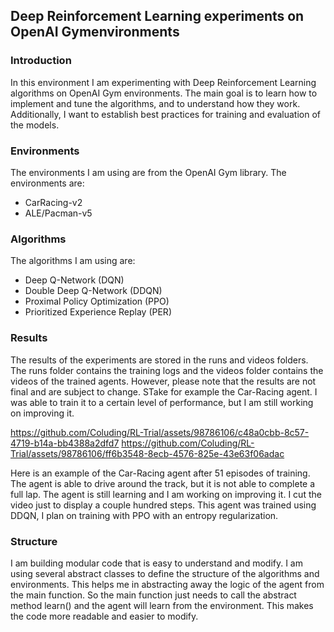 ## Deep Reinforcement Learning experiments on OpenAI Gymenvironments

### Introduction
In this environment I am experimenting with Deep Reinforcement Learning algorithms on OpenAI Gym environments. The main goal is to learn how to implement and tune the algorithms, and to understand how they work. Additionally, I want to establish best practices for training and evaluation of the models.


### Environments
The environments I am using are from the OpenAI Gym library. The environments are:
- CarRacing-v2
- ALE/Pacman-v5


### Algorithms
The algorithms I am using are:
- Deep Q-Network (DQN)
- Double Deep Q-Network (DDQN)
- Proximal Policy Optimization (PPO)
- Prioritized Experience Replay (PER)


### Results
The results of the experiments are stored in the runs and videos folders. The runs folder contains the training logs and the videos folder contains the videos of the trained agents.
However, please note that the results are not final and are subject to change. STake for example the Car-Racing agent. I was able to train it to a certain level of performance, but I am still working on improving it.


https://github.com/Coluding/RL-Trial/assets/98786106/c48a0cbb-8c57-4719-b14a-bb4388a2dfd7
https://github.com/Coluding/RL-Trial/assets/98786106/ff6b3548-8ecb-4576-825e-43e63f06adac


Here is an example of the Car-Racing agent after 51 episodes of training. The agent is able to drive around the track, but it is not able to complete a full lap. The agent is still learning and I am working on improving it. I cut the video just to display a couple hundred steps. This agent was trained using DDQN, I plan on training with PPO with an entropy regularization.

### Structure
 I am building modular code that is easy to understand and modify. I am using several abstract classes to define the structure of the algorithms and environments. 
 This helps me in abstracting away the logic of the agent from the main function. So the main function just needs to call the abstract method learn()  and the agent will learn from the environment. This makes the code more readable and easier to modify.
